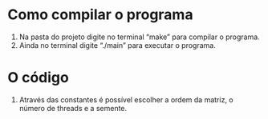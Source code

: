 # Como compilar o programa

1. Na pasta do projeto digite no terminal “make” para compilar o programa.
2. Ainda no terminal digite “./main” para executar o programa.

# O código

1. Através das constantes é possível escolher a ordem da matriz, o número de threads e a semente.
